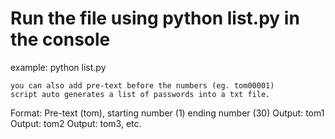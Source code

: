 # Run the file using python list.py in the console

example: python list.py

    you can also add pre-text before the numbers (eg. tom00001)
    script auto generates a list of passwords into a txt file. 
Format: Pre-text (tom), starting number (1) ending number (30)
Output: tom1
Output: tom2
Output: tom3, etc.